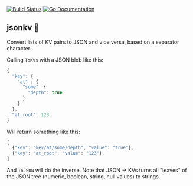 [![Build Status](http://img.shields.io/travis/patrickdevivo/jsonkv.svg?style=flat-square)](https://travis-ci.org/hashicorp/consul-template)
[![Go Documentation](http://img.shields.io/badge/go-documentation-blue.svg?style=flat-square)](https://godoc.org/github.com/patrickdevivo/jsonkv)

## jsonkv 🌲

Convert lists of KV pairs to JSON and vice versa, based on a separator character.

Calling `ToKVs` with a JSON blob like this:
```js
{
  "key": {
    "at" : {
      "some": {
        "depth": true
      }
    }
  },
  "at_root": 123
}
```

Will return something like this:
```js
[
  {"key": "key/at/some/depth", "value": "true"},
  {"key": "at_root", "value": "123"},
]
```

And `ToJSON` will do the inverse. Note that JSON -> KVs turns all "leaves" of the JSON tree (numeric, boolean, string, null values) to strings.

